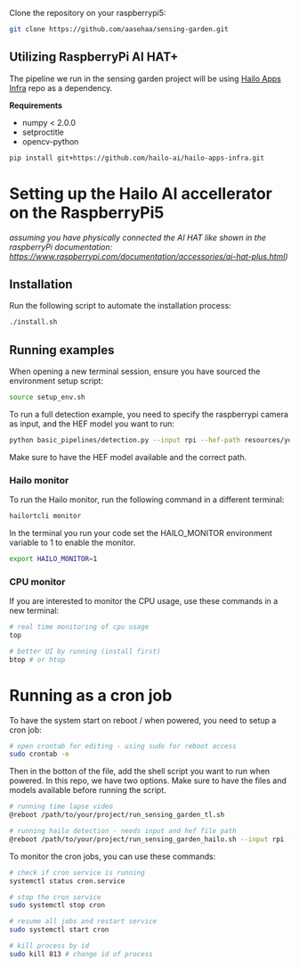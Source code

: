 Clone the repository on your raspberrypi5:
```bash
git clone https://github.com/aasehaa/sensing-garden.git
```



## Utilizing RaspberryPi AI HAT+

The pipeline we run in the sensing garden project will be using [Hailo Apps Infra](https://github.com/hailo-ai/hailo-apps-infra) repo as a dependency. 

**Requirements**
- numpy < 2.0.0
- setproctitle
- opencv-python

```bash
pip install git+https://github.com/hailo-ai/hailo-apps-infra.git
```

# Setting up the Hailo AI accellerator on the RaspberryPi5 

*assuming you have physically connected the AI HAT like shown in the raspberryPi documentation: https://www.raspberrypi.com/documentation/accessories/ai-hat-plus.html)*


## Installation
Run the following script to automate the installation process:

```bash
./install.sh
```

## Running examples

When opening a new terminal session, ensure you have sourced the environment setup script:

```bash
source setup_env.sh
```


To run a full detection example, you need to specify the raspberrypi camera as input, and the HEF model you want to run:
```bash
python basic_pipelines/detection.py --input rpi --hef-path resources/yolov8m.hef
```
Make sure to have the HEF model available and the correct path. 


### Hailo monitor
To run the Hailo monitor, run the following command in a different terminal:

```bash
hailortcli monitor
```

In the terminal you run your code set the HAILO_MONITOR environment variable to 1 to enable the monitor.

```bash
export HAILO_MONITOR=1
```

### CPU monitor
If you are interested to monitor the CPU usage, use these commands in a new terminal: 
```bash
# real time monitoring of cpu usage
top

# better UI by running (install first)
btop # or htop
```

# Running as a cron job

To have the system start on reboot / when powered, you need to setup a cron job: 

```bash
# open crontab for editing - using sudo for reboot access
sudo crontab -e
```

Then in the botton of the file, add the shell script you want to run when powered. In this repo, we have two options. Make sure to have the files and models available before running the script. 

```bash
# running time lapse video
@reboot /path/to/your/project/run_sensing_garden_tl.sh

# running hailo detection - needs input and hef file path
@reboot /path/to/your/project/run_sensing_garden_hailo.sh --input rpi --hef-path /path/to/your/project/resources/yolov8m.hef

```

To monitor the cron jobs, you can use these commands: 
```bash
# check if cron service is running
systemctl status cron.service

# stop the cron service
sudo systemctl stop cron

# resume all jobs and restart service
sudo systemctl start cron

# kill process by id
sudo kill 813 # change id of process
```